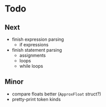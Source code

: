# Todo

## Next

- finish expression parsing
  - if expressions
- finish statement parsing
  - assignments
  - loops
  - while loops

## Minor

- compare floats better (`ApproxFloat` struct?)
- pretty-print token kinds
